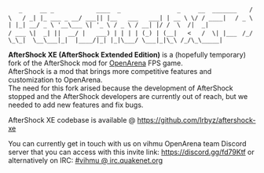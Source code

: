 
 `    _     __ _            ____  _                _     __  _______ `
 `   / \   / _| |_ ___ _ __/ ___|| |__   ___   ___| | __ \ \/ / ____|`
 `  / _ \ | |_| __/ _ \ '__\___ \| '_ \ / _ \ / __| |/ /  \  /|  _|`  
  `/ ___ \|  _| ||  __/ |   ___) | | | | (_) | (__|   <   /  \| |___ `
 `/_/   \_\_|  \__\___|_|  |____/|_| |_|\___/ \___|_|\_\ /_/\_\_____|`
                                                                

**AfterShock XE (AfterShock Extended Edition)** is a (hopefully temporary) 
fork of the AfterShock mod for [OpenArena](http://openarena.ws/) FPS game.  
AfterShock is a mod that brings more competitive features and
customization to OpenArena.  
The need for this fork arised because the development of AfterShock
stopped and the AfterShock developers are currently out of reach, 
but we needed to add new features and fix bugs.

AfterShock XE codebase is available @ https://github.com/Irbyz/aftershock-xe

You can currently get in touch with us on vihmu OpenArena team Discord 
server that you can access with this invite link: 
https://discord.gg/fd79Ktf
or alternatively on IRC: [#vihmu @ irc.quakenet.org](irc://irc.quakenet.org/vihmu)
                                                                       

